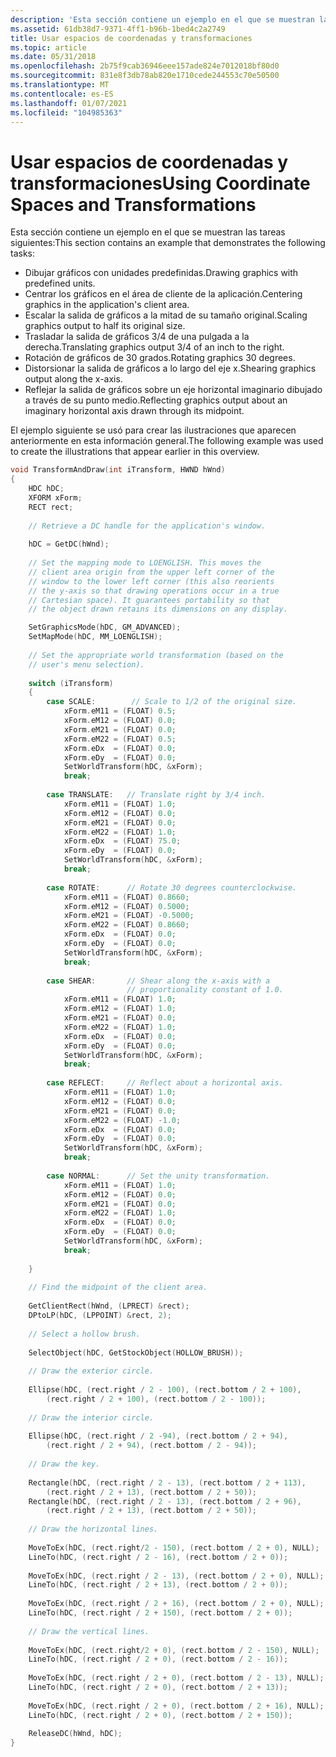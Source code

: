 ```yaml
---
description: 'Esta sección contiene un ejemplo en el que se muestran las tareas siguientes:'
ms.assetid: 61db38d7-9371-4ff1-b96b-1bed4c2a2749
title: Usar espacios de coordenadas y transformaciones
ms.topic: article
ms.date: 05/31/2018
ms.openlocfilehash: 2b75f9cab36946eee157ade824e7012018bf80d0
ms.sourcegitcommit: 831e8f3db78ab820e1710cede244553c70e50500
ms.translationtype: MT
ms.contentlocale: es-ES
ms.lasthandoff: 01/07/2021
ms.locfileid: "104985363"
---
```

# <a name="using-coordinate-spaces-and-transformations"></a><span data-ttu-id="c763a-103">Usar espacios de coordenadas y transformaciones</span><span class="sxs-lookup"><span data-stu-id="c763a-103">Using Coordinate Spaces and Transformations</span></span>

<span data-ttu-id="c763a-104">Esta sección contiene un ejemplo en el que se muestran las tareas siguientes:</span><span class="sxs-lookup"><span data-stu-id="c763a-104">This section contains an example that demonstrates the following tasks:</span></span>

-   <span data-ttu-id="c763a-105">Dibujar gráficos con unidades predefinidas.</span><span class="sxs-lookup"><span data-stu-id="c763a-105">Drawing graphics with predefined units.</span></span>
-   <span data-ttu-id="c763a-106">Centrar los gráficos en el área de cliente de la aplicación.</span><span class="sxs-lookup"><span data-stu-id="c763a-106">Centering graphics in the application's client area.</span></span>
-   <span data-ttu-id="c763a-107">Escalar la salida de gráficos a la mitad de su tamaño original.</span><span class="sxs-lookup"><span data-stu-id="c763a-107">Scaling graphics output to half its original size.</span></span>
-   <span data-ttu-id="c763a-108">Trasladar la salida de gráficos 3/4 de una pulgada a la derecha.</span><span class="sxs-lookup"><span data-stu-id="c763a-108">Translating graphics output 3/4 of an inch to the right.</span></span>
-   <span data-ttu-id="c763a-109">Rotación de gráficos de 30 grados.</span><span class="sxs-lookup"><span data-stu-id="c763a-109">Rotating graphics 30 degrees.</span></span>
-   <span data-ttu-id="c763a-110">Distorsionar la salida de gráficos a lo largo del eje x.</span><span class="sxs-lookup"><span data-stu-id="c763a-110">Shearing graphics output along the x-axis.</span></span>
-   <span data-ttu-id="c763a-111">Reflejar la salida de gráficos sobre un eje horizontal imaginario dibujado a través de su punto medio.</span><span class="sxs-lookup"><span data-stu-id="c763a-111">Reflecting graphics output about an imaginary horizontal axis drawn through its midpoint.</span></span>

<span data-ttu-id="c763a-112">El ejemplo siguiente se usó para crear las ilustraciones que aparecen anteriormente en esta información general.</span><span class="sxs-lookup"><span data-stu-id="c763a-112">The following example was used to create the illustrations that appear earlier in this overview.</span></span>


```C++
void TransformAndDraw(int iTransform, HWND hWnd) 
{ 
    HDC hDC; 
    XFORM xForm; 
    RECT rect; 
 
    // Retrieve a DC handle for the application's window.  
 
    hDC = GetDC(hWnd); 
 
    // Set the mapping mode to LOENGLISH. This moves the  
    // client area origin from the upper left corner of the  
    // window to the lower left corner (this also reorients  
    // the y-axis so that drawing operations occur in a true  
    // Cartesian space). It guarantees portability so that  
    // the object drawn retains its dimensions on any display.  

    SetGraphicsMode(hDC, GM_ADVANCED);
    SetMapMode(hDC, MM_LOENGLISH); 
 
    // Set the appropriate world transformation (based on the  
    // user's menu selection).  
 
    switch (iTransform) 
    { 
        case SCALE:        // Scale to 1/2 of the original size.  
            xForm.eM11 = (FLOAT) 0.5; 
            xForm.eM12 = (FLOAT) 0.0; 
            xForm.eM21 = (FLOAT) 0.0; 
            xForm.eM22 = (FLOAT) 0.5; 
            xForm.eDx  = (FLOAT) 0.0; 
            xForm.eDy  = (FLOAT) 0.0; 
            SetWorldTransform(hDC, &xForm); 
            break; 
 
        case TRANSLATE:   // Translate right by 3/4 inch.  
            xForm.eM11 = (FLOAT) 1.0; 
            xForm.eM12 = (FLOAT) 0.0; 
            xForm.eM21 = (FLOAT) 0.0; 
            xForm.eM22 = (FLOAT) 1.0; 
            xForm.eDx  = (FLOAT) 75.0; 
            xForm.eDy  = (FLOAT) 0.0; 
            SetWorldTransform(hDC, &xForm); 
            break; 
 
        case ROTATE:      // Rotate 30 degrees counterclockwise.  
            xForm.eM11 = (FLOAT) 0.8660; 
            xForm.eM12 = (FLOAT) 0.5000; 
            xForm.eM21 = (FLOAT) -0.5000; 
            xForm.eM22 = (FLOAT) 0.8660; 
            xForm.eDx  = (FLOAT) 0.0; 
            xForm.eDy  = (FLOAT) 0.0; 
            SetWorldTransform(hDC, &xForm); 
            break; 
 
        case SHEAR:       // Shear along the x-axis with a  
                          // proportionality constant of 1.0.  
            xForm.eM11 = (FLOAT) 1.0; 
            xForm.eM12 = (FLOAT) 1.0; 
            xForm.eM21 = (FLOAT) 0.0; 
            xForm.eM22 = (FLOAT) 1.0; 
            xForm.eDx  = (FLOAT) 0.0; 
            xForm.eDy  = (FLOAT) 0.0; 
            SetWorldTransform(hDC, &xForm); 
            break; 
 
        case REFLECT:     // Reflect about a horizontal axis.  
            xForm.eM11 = (FLOAT) 1.0; 
            xForm.eM12 = (FLOAT) 0.0; 
            xForm.eM21 = (FLOAT) 0.0; 
            xForm.eM22 = (FLOAT) -1.0; 
            xForm.eDx  = (FLOAT) 0.0; 
            xForm.eDy  = (FLOAT) 0.0; 
            SetWorldTransform(hDC, &xForm); 
            break; 
 
        case NORMAL:      // Set the unity transformation.  
            xForm.eM11 = (FLOAT) 1.0; 
            xForm.eM12 = (FLOAT) 0.0; 
            xForm.eM21 = (FLOAT) 0.0; 
            xForm.eM22 = (FLOAT) 1.0; 
            xForm.eDx  = (FLOAT) 0.0; 
            xForm.eDy  = (FLOAT) 0.0; 
            SetWorldTransform(hDC, &xForm); 
            break; 
 
    } 
 
    // Find the midpoint of the client area.  
 
    GetClientRect(hWnd, (LPRECT) &rect); 
    DPtoLP(hDC, (LPPOINT) &rect, 2); 
 
    // Select a hollow brush.  
 
    SelectObject(hDC, GetStockObject(HOLLOW_BRUSH)); 
 
    // Draw the exterior circle.  
 
    Ellipse(hDC, (rect.right / 2 - 100), (rect.bottom / 2 + 100), 
        (rect.right / 2 + 100), (rect.bottom / 2 - 100)); 
 
    // Draw the interior circle.  
 
    Ellipse(hDC, (rect.right / 2 -94), (rect.bottom / 2 + 94), 
        (rect.right / 2 + 94), (rect.bottom / 2 - 94)); 
 
    // Draw the key.  
 
    Rectangle(hDC, (rect.right / 2 - 13), (rect.bottom / 2 + 113), 
        (rect.right / 2 + 13), (rect.bottom / 2 + 50)); 
    Rectangle(hDC, (rect.right / 2 - 13), (rect.bottom / 2 + 96), 
        (rect.right / 2 + 13), (rect.bottom / 2 + 50)); 
 
    // Draw the horizontal lines.  
 
    MoveToEx(hDC, (rect.right/2 - 150), (rect.bottom / 2 + 0), NULL); 
    LineTo(hDC, (rect.right / 2 - 16), (rect.bottom / 2 + 0)); 
 
    MoveToEx(hDC, (rect.right / 2 - 13), (rect.bottom / 2 + 0), NULL); 
    LineTo(hDC, (rect.right / 2 + 13), (rect.bottom / 2 + 0)); 
 
    MoveToEx(hDC, (rect.right / 2 + 16), (rect.bottom / 2 + 0), NULL); 
    LineTo(hDC, (rect.right / 2 + 150), (rect.bottom / 2 + 0)); 
 
    // Draw the vertical lines.  
 
    MoveToEx(hDC, (rect.right/2 + 0), (rect.bottom / 2 - 150), NULL); 
    LineTo(hDC, (rect.right / 2 + 0), (rect.bottom / 2 - 16)); 
 
    MoveToEx(hDC, (rect.right / 2 + 0), (rect.bottom / 2 - 13), NULL); 
    LineTo(hDC, (rect.right / 2 + 0), (rect.bottom / 2 + 13)); 
 
    MoveToEx(hDC, (rect.right / 2 + 0), (rect.bottom / 2 + 16), NULL); 
    LineTo(hDC, (rect.right / 2 + 0), (rect.bottom / 2 + 150)); 
 
    ReleaseDC(hWnd, hDC); 
} 
```



 

 



